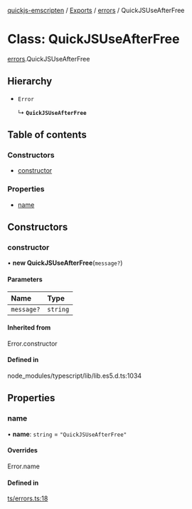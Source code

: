 [quickjs-emscripten](../README.md) / [Exports](../modules.md) / [errors](../modules/errors.md) / QuickJSUseAfterFree

# Class: QuickJSUseAfterFree

[errors](../modules/errors.md).QuickJSUseAfterFree

## Hierarchy

- `Error`

  ↳ **`QuickJSUseAfterFree`**

## Table of contents

### Constructors

- [constructor](errors.QuickJSUseAfterFree.md#constructor)

### Properties

- [name](errors.QuickJSUseAfterFree.md#name)

## Constructors

### constructor

• **new QuickJSUseAfterFree**(`message?`)

#### Parameters

| Name | Type |
| :------ | :------ |
| `message?` | `string` |

#### Inherited from

Error.constructor

#### Defined in

node_modules/typescript/lib/lib.es5.d.ts:1034

## Properties

### name

• **name**: `string` = `"QuickJSUseAfterFree"`

#### Overrides

Error.name

#### Defined in

[ts/errors.ts:18](https://github.com/justjake/quickjs-emscripten/blob/main/ts/errors.ts#L18)
